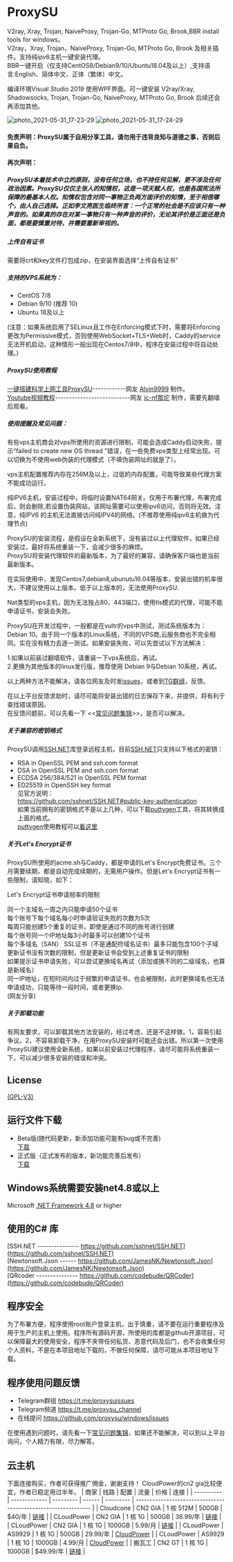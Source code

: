 # ProxySU
V2ray, Xray, Trojan, NaiveProxy, Trojan-Go, MTProto Go, Brook,BBR install tools for windows。  
V2ray，Xray, Trojan，NaiveProxy, Trojan-Go, MTProto Go, Brook 及相关插件。支持纯ipv6主机一键安装代理。  
BBR一键开启（仅支持CentOS8/Debian9/10/Ubuntu18.04及以上）,支持语言:English、简体中文、正体（繁体）中文。

编译环境Visual Studio 2019  使用WPF界面。可一键安装 V2ray/Xray, Shadowsocks, Trojan, Trojan-Go, NaiveProxy, MTProto Go, Brook 后续还会再添加其他。  

![photo_2021-05-31_17-23-29](https://user-images.githubusercontent.com/73510229/120171754-f46ffd00-c234-11eb-8105-4e6a941a65bb.jpg)
![photo_2021-05-31_17-24-29](https://user-images.githubusercontent.com/73510229/120171966-297c4f80-c235-11eb-921a-2ddebad5dc58.jpg)



#### 免责声明：ProxySU属于自用分享工具，请勿用于违背良知与道德之事，否则后果自负。  

#### 再次声明：  
##### ProxySU本着技术中立的原则，没有任何立场，也不持任何见解，更不涉及任何政治因素。ProxySU仅仅主张人的知情权，这是一项天赋人权，也是各国宪法所保障的最基本人权。知情权包含对同一事物正负两方面评价的知情，至于相信哪个，由人自己选择。正如李文亮医生临终所言：一个正常的社会是不应该只有一种声音的。如果真的存在对某一事物只有一种声音的评价，无论其评价是正面还是负面，都是要慎重对待，并需要重新审视的。  

##### 上传自有证书 #####
需要将crt和key文件打包成zip，在安装界面选择“上传自有证书”

##### 支持的VPS系统为：  
* CentOS 7/8   
* Debian 9/10 (推荐 10)  
* Ubuntu 18及以上

(注意：如果系统启用了SELinux且工作在Enforcing模式下时，需要将Enforcing更改为Permissive模式，否则使用WebSocket+TLS+Web时，Caddy的service无法开机启动，这种情形一般出现在Centos7/8中，程序在安装过程中将自动处理。)  

##### ProxySU使用教程  
[一键搭建科学上网工具ProxySU](https://github.com/Alvin9999/new-pac/wiki/%E4%B8%80%E9%94%AE%E6%90%AD%E5%BB%BA%E7%A7%91%E5%AD%A6%E4%B8%8A%E7%BD%91%E5%B7%A5%E5%85%B7ProxySU)------------网友 [Alvin9999](https://github.com/Alvin9999) 制作。    
[Youtube视频教程](https://www.youtube.com/watch?v=ipFZDE1Aqoo)---------------------------网友 [jc-nf那坨](https://www.youtube.com/channel/UC52iA9wBGGN7LBWSdyI-yfg) 制作，需要先翻墙后观看。  

##### 使用提醒及常见问题：  
有些vps主机商会对vps所使用的资源进行限制，可能会造成Caddy启动失败，提示“failed to create new OS thread ”错误，在一些免费vps类型上经常出现。可以切换为不使用web伪装的代理模式（不填伪装网址的就是了）。  

vps主机配置推荐内存在256M及以上，过低的内存配置，可能导致某些代理方案不能成功运行。

纯IPV6主机，安装过程中，将临时设置NAT64网关。仅用于布署代理，布署完成后，则会删除,若设置伪装网站，该网址需要可以使用ipv6访问，否则将无效。注意，纯IPV6 的主机无法直接访问纯IPV4的网络。(不推荐使用纯ipv6主机做为代理节点)  

ProxySU的安装流程，是假设在全新系统下，没有装过以上代理软件，如果已经安装过，最好将系统重装一下，会减少很多的麻烦。  
ProxySU将安装代理软件的最新版本，为了最好的兼容，请确保客户端也是当前最新版本。  

在实际使用中，发现Centos7,debian8,ubunutu16.04等版本，安装出错的机率很大，不建议使用以上版本。低于以上版本的，无法使用ProxySU.  

Nat类型的vps主机，因为无法独占80，443端口，使用tls模式的代理，可能不能申请证书，安装会失败。  

ProxySU在开发过程中，一般都是在vultr的vps中测试，测试系统版本为：Debian 10。由于同一个版本的Linux系统，不同的VPS商,云服务商也不完全相同。实在没有精力去逐一测试。如果安装失败，可以先尝试以下方法解决：  

1.如果以前装过翻墙软件，请重装一下vps系统后，再试。  
2.更换为其他版本的linux发行版，推荐使用 Debian 9与Debian 10系统，再试。  

以上两种方法不能解决，请各位网友及时发[issues](https://github.com/proxysu/windows/issues)，或者到[TG群组](https://t.me/proxysuissues)，反馈。  

在以上平台反馈求助时，请尽可能将安装出错的日志保存下来，并提供，将有利于查找错误原因。  
在反馈问题前，可以先看一下 <<[常见问题集锦](https://github.com/proxysu/windows/wiki/CommonError)>>，是否可以解决。  

##### 关于兼容的密钥格式    
ProxySU调用[SSH.NET](https://github.com/sshnet/SSH.NET)库登录远程主机，目前[SSH.NET](https://github.com/sshnet/SSH.NET)只支持以下格式的密钥：  
* RSA in OpenSSL PEM and ssh.com format  
* DSA in OpenSSL PEM and ssh.com format  
* ECDSA 256/384/521 in OpenSSL PEM format  
* ED25519 in OpenSSH key format  
见官方说明：  
https://github.com/sshnet/SSH.NET#public-key-authentication  
如果当前拥有的密钥格式不是以上几种，可以下载[puttygen](https://www.puttygen.com/)工具，将其转换成上面的格式。  
[puttygen](https://www.puttygen.com/)使用教程可以[看这里](https://github.com/proxysu/windows/wiki/PrivateKeyConversionFormat)

##### 关于Let's Encrypt证书  
ProxySU所使用的acme.sh与Caddy，都是申请的Let's Encrypt免费证书。三个月需要续期，都是自动完成续期的，无需用户操作。但是Let's Encrypt证书有一些限制，请知晓，如下：  

Let's Encrypt证书申请频率的限制

同一个主域名一周之内只能申请50个证书  
每个账号下每个域名每小时申请验证失败的次数为5次  
每周只能创建5个重复的证书，即使是通过不同的账号进行创建  
每个账号同一个IP地址每3小时最多可以创建10个证书  
每个多域名（SAN） SSL证书（不是通配符域名证书）最多只能包含100个子域  
更新证书没有次数的限制，但是更新证书会受到上述重复证书的限制  
如果提示证书申请失败，可以尝试更换域名再试（添加或换不同的二级域名，也算是新域名）  
同一IP地址，在短时间内过于频繁的申请证书，也会被限制，此时更换域名也无法申请成功，只能等待一段时间，或者更换Ip.  
(网友分享)  

##### 关于卸载功能  
有网友要求，可以卸载其他方法安装的，经过考虑，还是不这样做。1，容易引起争议。2，不容易卸载干净，在用ProxySU安装时可能还会出错。所以第一次使用ProxySU建议使用全新系统，如果以前安装过代理程序，请尽可能将系统重装一下，可以减少很多安装的错误和冲突。  

## License

[(GPL-V3)](https://raw.githubusercontent.com/proxysu/windows/master/LICENSE)

## 运行文件下载
* Beta版(随代码更新，新添加功能可能有bug或不完善)  
[下载](https://github.com/proxysu/windows/raw/master/ProxySU/bin/Beta/Beta.zip)
* 正式版（正式发布的版本，新功能完善后发布）  
[下载](https://github.com/proxysu/windows/releases)

## Windows系统需要安装net4.8或以上

Microsoft [.NET Framework 4.8](https://dotnet.microsoft.com/download/dotnet-framework/thank-you/net48-offline-installer) or higher

## 使用的C# 库  
[SSH.NET --------------- https://github.com/sshnet/SSH.NET](https://github.com/sshnet/SSH.NET)  
[Newtonsoft.Json ------ https://github.com/JamesNK/Newtonsoft.Json](https://github.com/JamesNK/Newtonsoft.Json)  
[QRcoder --------------- https://github.com/codebude/QRCoder](https://github.com/codebude/QRCoder)

## 程序安全  
为了布署方便，程序使用root账户登录主机，出于慎重，请不要在运行重要程序及用于生产的主机上使用。程序所有源码开源，所使用的库都是github开源项目，可以保障最大的使用安全，程序不夹带任何私货、恶意代码及后门，也不会收集任何个人资料，不是在本项目地址下载的，不做任何保障，请尽可能从本项目地址下载。

## 程序使用问题反馈  
* Telegram群组 https://t.me/proxysuissues   
* Telegram频道 https://t.me/proxysu_channel 
* 在线提问  https://github.com/proxysu/windows/issues  

在使用遇到问题时，请先看一下[常见问题集锦](https://github.com/proxysu/windows/wiki/CommonError)，如果还不能解决，可以到以上平台询问，个人精力有限，尽力解答。


## 云主机  
下面连接购买，作者可获得推广佣金，谢谢支持！
CloudPower的cn2 gia比较便宜，作者已稳定用过半年。
| 商家       | 线路          | 配置      | 流量   | 价格      | 连接                                                           |
| ---------- | ------------- | --------- | ------ | --------- | -------------------------------------------------------------- |
| Cloudcone  | CN2 GIA       | 1 核 512M | 500GB  | $40/年    | [链接](https://app.cloudcone.com/compute/1024/create?ref=7021) |
| CLoudPower | CN2 GIA       | 1 核 1G   | 500GB  | 36.99/年  | [链接](https://cloudpowerall.com/aff.php?aff=3225&pid=150)     |
| CLoudPower | CN2 GIA       | 1 核 1G   | 1000GB | 5.99/月   | [链接](https://cloudpowerall.com/aff.php?aff=3225&pid=144)     |
| CLoudPower | AS9929        | 1 核 1G   | 500GB  | 29.99/年  | [CloudPower](https://cloudpowerall.com/aff.php?aff=3225)       |
| CLoudPower | AS9929        | 1 核 1G   | 1000GB | 4.99/月   | [CloudPower](https://cloudpowerall.com/aff.php?aff=3225)       |
| 搬瓦工     | CN2 GT        | 1 核 1G   | 1000GB | $49.99/年 | [链接](https://bandwagonhost.com/aff.php?aff=66053&pid=57)     |



